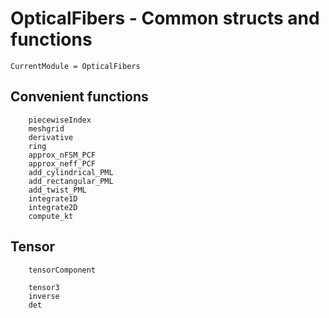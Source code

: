 # OpticalFibers - Common structs and functions

```@meta
CurrentModule = OpticalFibers
```

## Convenient functions
```@docs
    piecewiseIndex
    meshgrid
    derivative
    ring
    approx_nFSM_PCF
    approx_neff_PCF
    add_cylindrical_PML
    add_rectangular_PML
    add_twist_PML
    integrate1D
    integrate2D
    compute_kt
```

## Tensor
```@docs
    tensorComponent
```

```@docs
    tensor3
    inverse
    det
```


